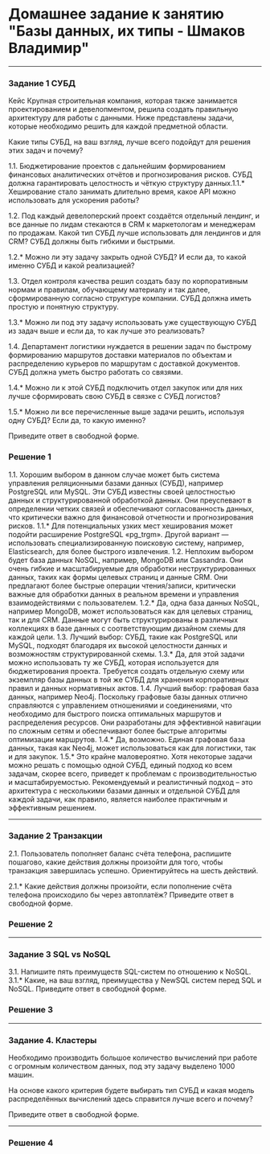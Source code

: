 # Домашнее задание к занятию "Базы данных, их типы - Шмаков Владимир"

---

### Задание 1 СУБД
Кейс
Крупная строительная компания, которая также занимается проектированием и девелопментом, решила создать правильную архитектуру для работы с данными. Ниже представлены задачи, которые необходимо решить для каждой предметной области.

Какие типы СУБД, на ваш взгляд, лучше всего подойдут для решения этих задач и почему?

1.1. Бюджетирование проектов с дальнейшим формированием финансовых аналитических отчётов и прогнозирования рисков. СУБД должна гарантировать целостность и чёткую структуру данных.1.1.* Хеширование стало занимать длительно время, какое API можно использовать для ускорения работы?

1.2. Под каждый девелоперский проект создаётся отдельный лендинг, и все данные по лидам стекаются в CRM к маркетологам и менеджерам по продажам. Какой тип СУБД лучше использовать для лендингов и для CRM? СУБД должны быть гибкими и быстрыми.

1.2.* Можно ли эту задачу закрыть одной СУБД? И если да, то какой именно СУБД и какой реализацией?

1.3. Отдел контроля качества решил создать базу по корпоративным нормам и правилам, обучающему материалу и так далее, сформированную согласно структуре компании. СУБД должна иметь простую и понятную структуру.

1.3.* Можно ли под эту задачу использовать уже существующую СУБД из задач выше и если да, то как лучше это реализовать?

1.4. Департамент логистики нуждается в решении задач по быстрому формированию маршрутов доставки материалов по объектам и распределению курьеров по маршрутам с доставкой документов. СУБД должна уметь быстро работать со связями.

1.4.* Можно ли к этой СУБД подключить отдел закупок или для них лучше сформировать свою СУБД в связке с СУБД логистов?

1.5.* Можно ли все перечисленные выше задачи решить, используя одну СУБД? Если да, то какую именно?

Приведите ответ в свободной форме.

### Решение 1
1.1. Хорошим выбором в данном случае может быть система управления реляционными базами данных (СУБД), например PostgreSQL или MySQL. Эти СУБД известны своей целостностью данных и структурированной обработкой данных. Они преуспевают в определении четких связей и обеспечивают согласованность данных, что критически важно для финансовой отчетности и прогнозирования рисков.
1.1.* Для потенциальных узких мест хеширования может подойти расширение PostgreSQL «pg_trgm». Другой вариант — использовать специализированную поисковую систему, например, Elasticsearch, для более быстрого извлечения.
1.2. Неплохим выбором будет база данных NoSQL, например, MongoDB или Cassandra. Они очень гибкие и масштабируемые для обработки неструктурированных данных, таких как формы целевых страниц и данные CRM. Они предлагают более быстрые операции чтения/записи, критически важные для обработки данных в реальном времени и управления взаимодействиями с пользователем.
1.2.* Да, одна база данных NoSQL, например MongoDB, может использоваться как для целевых страниц, так и для CRM. Данные могут быть структурированы в различных коллекциях в базе данных с соответствующим дизайном схемы для каждой цели.
1.3. Лучший выбор: СУБД, такие как PostgreSQL или MySQL, подходят благодаря их высокой целостности данных и возможностям структурированной схемы.
1.3.* Да, для этой задачи можно использовать ту же СУБД, которая используется для бюджетирования проекта. Требуется создать отдельную схему или экземпляр базы данных в той же СУБД для хранения корпоративных правил и данных нормативных актов.
1.4. Лучший выбор: графовая база данных, например Neo4j. Поскольку графовые базы данных отлично справляются с управлением отношениями и соединениями, что необходимо для быстрого поиска оптимальных маршрутов и распределения ресурсов. Они разработаны для эффективной навигации по сложным сетям и обеспечивают более быстрые алгоритмы оптимизации маршрутов.
1.4.* Да, возможно. Единая графовая база данных, такая как Neo4j, может использоваться как для логистики, так и для закупок.
1.5.* Это крайне маловероятно. Хотя некоторые задачи можно решать с помощью одной СУБД, единый подход ко всем задачам, скорее всего, приведет к проблемам с производительностью и масштабируемостью.
Рекомендуемый и реалистичный подход – это архитектура с несколькими базами данных и отдельной СУБД для каждой задачи, как правило, является наиболее практичным и эффективным решением.

---

### Задание 2 Транзакции
2.1. Пользователь пополняет баланс счёта телефона, распишите пошагово, какие действия должны произойти для того, чтобы транзакция завершилась успешно. Ориентируйтесь на шесть действий.

2.1.* Какие действия должны произойти, если пополнение счёта телефона происходило бы через автоплатёж?
Приведите ответ в свободной форме.


### Решение 2


---

### Задание 3 SQL vs NoSQL
3.1. Напишите пять преимуществ SQL-систем по отношению к NoSQL.
3.1.* Какие, на ваш взгляд, преимущества у NewSQL систем перед SQL и NoSQL.
Приведите ответ в свободной форме.

### Решение 3

---

### Задание 4. Кластеры
Необходимо производить большое количество вычислений при работе с огромным количеством данных, под эту задачу выделено 1000 машин.

На основе какого критерия будете выбирать тип СУБД и какая модель распределённых вычислений здесь справится лучше всего и почему?


Приведите ответ в свободной форме.

---

### Решение 4
